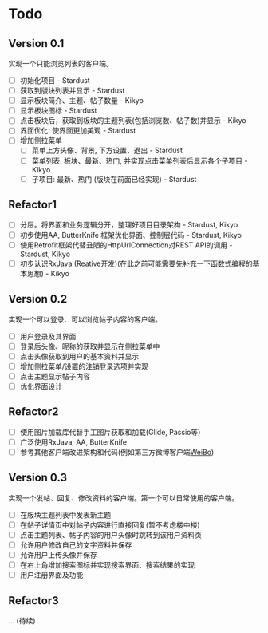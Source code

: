 # Todo
## Version 0.1
实现一个只能浏览列表的客户端。

* [ ] 初始化项目 - Stardust
* [ ] 获取到版块列表并显示 - Stardust
* [ ] 显示板块简介、主题、帖子数量 - Kikyo
* [ ] 显示板块图标 - Stardust
* [ ] 点击板块后，获取到板块的主题列表(包括浏览数、帖子数)并显示 - Kikyo
* [ ] 界面优化: 使界面更加美观 - Stardust
* [ ] 增加侧拉菜单
	* [ ] 菜单上方头像、背景, 下方设置、退出 - Stardust
	* [ ] 菜单列表: 板块、最新、热门, 并实现点击菜单列表后显示各个子项目 - Kikyo
	* [ ] 子项目: 最新、热门 (版块在前面已经实现) - Stardust

## Refactor1

* [ ] 分层。将界面和业务逻辑分开，整理好项目目录架构 - Stardust, Kikyo
* [ ] 初步使用AA, ButterKnife 框架优化界面、控制层代码 - Stardust, Kikyo
* [ ] 使用Retrofit框架代替丑陋的HttpUrlConnection对REST API的调用 - Stardust, Kikyo
* [ ] 初步认识RxJava (Reative开发)(在此之前可能需要先补充一下函数式编程的基本思想) - Kikyo

## Version 0.2

实现一个可以登录、可以浏览帖子内容的客户端。

* [ ] 用户登录及其界面
* [ ] 登录后头像、昵称的获取并显示在侧拉菜单中
* [ ] 点击头像获取到用户的基本资料并显示
* [ ] 增加侧拉菜单/设置的注销登录选项并实现
* [ ] 点击主题显示帖子内容
* [ ] 优化界面设计

## Refactor2

* [ ] 使用图片加载库代替手工图片获取和加载(Glide, Passio等)
* [ ] 广泛使用RxJava, AA, ButterKnife
* [ ] 参考其他客户端改进架构和代码(例如第三方微博客户端[WeiBo](https://github.com/wenmingvs/WeiBo))

## Version 0.3

实现一个发帖、回复、修改资料的客户端。第一个可以日常使用的客户端。

* [ ] 在版块主题列表中发表新主题
* [ ] 在帖子详情页中对帖子内容进行直接回复(暂不考虑楼中楼)
* [ ] 点击主题列表、帖子内容的用户头像时跳转到该用户资料页
* [ ] 允许用户修改自己的文字资料并保存
* [ ] 允许用户上传头像并保存
* [ ] 在右上角增加搜索图标并实现搜索界面、搜索结果的实现
* [ ] 用户注册界面及功能

## Refactor3 

...
(待续)